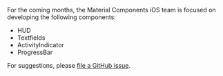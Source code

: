 For the coming months, the Material Components iOS team is focused on developing the following
components:

- HUD
- Textfields
- ActivityIndicator
- ProgressBar

For suggestions, please [file a GitHub issue](https://github.com/google/material-components-ios/issues).
